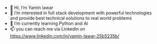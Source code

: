 - 👋 Hi, I’m Yamin lawar
- 👀 I’m interested in full stack development with powerful technologies and provide best technical solutions to real world problems 
- 🌱 I’m currently learning Python and AI
- 📫 you can reach me via LinkedIn on https://www.linkedin.com/in/yamin-lawar-25b5235b/

<!---
Yamin-lawar/Yamin-lawar is a ✨ special ✨ repository because its `README.md` (this file) appears on your GitHub profile.
You can click the Preview link to take a look at your changes.
--->
